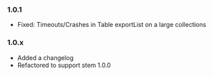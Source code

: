 ### 1.0.1

* Fixed: Timeouts/Crashes in Table exportList on a large collections

### 1.0.x

* Added a changelog
* Refactored to support stem 1.0.0